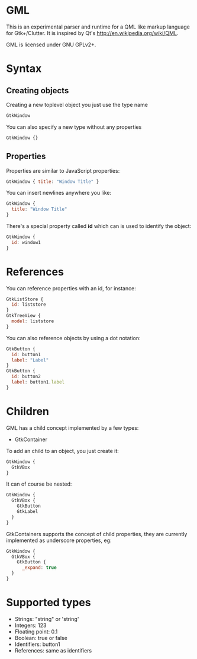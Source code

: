 # GML

This is an experimental parser and runtime for a QML like markup language
for Gtk+/Clutter. It is inspired by Qt's <http://en.wikipedia.org/wiki/QML>.

GML is licensed under GNU GPLv2+.

# Syntax

## Creating objects

Creating a new toplevel object you just use the type name

```javascript
GtkWindow
```

You can also specify a new type without any properties

```javascript
GtkWindow {}
```

## Properties

Properties are similar to JavaScript properties:

```javascript
GtkWindow { title: "Window Title" }
```

You can insert newlines anywhere you like:

```javascript
GtkWindow {
  title: "Window Title"
}
```

There's a special property called **id** which can is used to identify the object:

```javascript
GtkWindow {
  id: window1
}
```

# References

You can reference properties with an id, for instance:

```javascript
GtkListStore {
  id: liststore
}
GtkTreeView {
  model: liststore
}
```

You can also reference objects by using a dot notation:

```javascript
GtkButton {
  id: button1
  label: "Label"
}
GtkButton {
  id: button2
  label: button1.label
}
```

# Children

GML has a child concept implemented by a few types:
* GtkContainer

To add an child to an object, you just create it:

```javascript
GtkWindow {
  GtkVBox
}
```

It can of course be nested:

```javascript
GtkWindow {
  GtkVBox {
    GtkButton
    GtkLabel
  }
}
```

GtkContainers supports the concept of child properties, they are currently implemented
as underscore properties, eg:

```javascript
GtkWindow {
  GtkVBox {
    GtkButton {
      _expand: true
  }
}
```

# Supported types

* Strings: "string" or 'string'
* Integers: 123
* Floating point: 0.1
* Boolean: true or false
* Identifiers: button1
* References: same as identifiers
